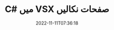 ---
############################# Static ############################
layout: "auto-gen-merger"
date: 2022-11-11T07:36:18
draft: false
otherformats: mht mhtml odp ods odt one otp ott pdf pps ppsx ppt pptx rtf tex vdx

############################# Head ############################
head_title: "C# میں VSX صفحات نکالیں"
head_description: "C# میں کسی VSX فائل سے جلدی سے صفحات نکالیں۔ دستاویزات کے انضمام API کا استعمال کرتے ہوئے منتخب صفحات پر مشتمل نئی دستاویز کو محفوظ کریں۔"

############################# Header ############################
title: "C# میں VSX صفحات نکالیں"
description: "VSX صفحات کو .NET کوڈ کی چند سطروں کے ساتھ نکالیں۔"
bg_image: "https://cms.admin.containerize.com/templates/aspose/App_Themes/V3/images/bg/header1.png"
bg_overlay: false
button:
    enable: true
    icon: "fas fa-arrow-down"
    label: "مفت ٹرائل ڈاؤن لوڈ کریں۔"
    link: "https://downloads.groupdocs.com/merger/net"

############################# SubMenu ############################
submenu:
    enable: true

    left:
        img_alt: "GroupDocs.Merger for .NET"
        image: "https://cms.admin.containerize.com/templates/groupdocs/images/product-logos/90x90-noborder/groupdocs-merger-net.png"
        product: "GroupDocs.Merger"
        platform: ".NET"

    middle:
        button:

            # button loop
            - link: "https://apireference.groupdocs.com/merger/net"
              text: "API حوالہ"

            # button loop
            - link: "https://github.com/groupdocs-merger"
              text: "کوڈ کی مثالیں۔"

            # button loop
            - link: "https://products.groupdocs.app/merger/family"
              text: "لائیو ڈیمو"

            # button loop
            - link: "https://purchase.groupdocs.com/pricing/merger/net"
              text: "قیمتوں کا تعین"

    right:
        link_download: "https://downloads.groupdocs.com/merger"
        link_learn: "https://docs.groupdocs.com/merger/net"
        link_buy: "https://purchase.groupdocs.com"

############################# About ############################
about:
    enable: true
    title: "GroupDocs.Merger for .NET API کے بارے میں"
    content: |
        [GroupDocs.Merger for .NET](/ur/merger/net/) PDF، Microsoft Office (Word, Excel, PowerPoint) سمیت دستاویزات کے فارمیٹس کی ایک وسیع رینج کے درمیان محفوظ طریقے سے ضم اور تقسیم کرنے کا ایک آسان حل پیش کرتا ہے۔ ، OneNote)، OpenDocument، HTML، تصاویر اور بہت سے دوسرے .NET ایپلیکیشنز کے اندر۔ کوڈ کی صرف چند سطریں جوڑ کر، دستاویزات کے کئی آپریشنز انجام دیں جیسے کہ منتقل، ہٹانا، گھمانا، تبادلہ کرنا، نکالنا یا دستاویزات کے اندر موجود صفحات کا رخ تبدیل کرنا۔ دستاویزات کو ضم کرنے والا API صفحہ پر دستاویز کے ڈھانچے، فارمیٹنگ اور مواد کا تجزیہ کرنے کے لیے دستاویز کے صفحات کو بطور تصویر دیکھنے کی حمایت کرتا ہے۔
        
        GroupDocs.Merger API کارپوریٹ حل کے لیے ایک صحیح انتخاب ہے جس کے لیے فائل پیج کو نکالنے کی خصوصیات کی ضرورت ہے۔ یہ APIs تمام بڑے آپریٹنگ سسٹمز اور پلیٹ فارمز بشمول .NET Framework, .NET Standard, .NET Core, Mono پر اچھی طرح سے تعاون یافتہ ہیں۔

############################# Steps ############################
steps:
    enable: true
    title_left: ".NET میں VSX فائل کے صفحات نکالیں"
    content_left: |
        [GroupDocs.Merger for .NET](/ur/merger/net/) C# ڈویلپرز کے لیے مطلوبہ صفحات کو VSX فائل سے نکالنا اور اسے بطور محفوظ کرنا آسان بناتا ہے۔ ایک نئی فائل جس میں چند آسان مراحل کو لاگو کرکے منتخب صفحات پر مشتمل ہے۔
        
        * صفحہ نمبروں کے ساتھ **ExtractOptions** کو شروع کریں جو نتیجے میں دستاویز میں ظاہر ہونا چاہیے۔
        * **انضمام** کی نئی مثال بنائیں اور ماخذ دستاویز کا راستہ بطور کنسٹرکٹر پیرامیٹر پاس کریں۔
        * **ExtractPages** کو کال کریں اور **ExtractOptions** آبجیکٹ پاس کریں۔
        * **محفوظ کریں** کو کال کریں اور نتیجے میں دستاویز کو محفوظ کرنے کے لیے فائل کا راستہ بتا دیں۔

    title_right: "سسٹم کے تقاضے"
    content_right: |
        GroupDocs.Merger for .NET APIs تمام بڑے پلیٹ فارمز اور آپریٹنگ سسٹمز پر تعاون یافتہ ہیں۔ ذیل کے کوڈ پر عمل کرنے سے پہلے، براہ کرم یقینی بنائیں کہ آپ کے سسٹم پر درج ذیل شرائط انسٹال ہیں۔

        * آپریٹنگ سسٹمز: مائیکروسافٹ ونڈوز، لینکس، میک او ایس
        * ترقیاتی ماحول: Visual Studio, Xamarin, MonoDevelop
        * فریم ورکس: .NET Framework, .NET Standard, .NET Core, Mono
        * GroupDocs.Merger for .NET کا تازہ ترین ورژن [NuGet](https://www.nuget.org/packages/groupdocs.merger) سے ڈاؤن لوڈ کریں۔
         
    code: |
     {{% merger/additional-styles %}}
     {{< merger/code-merger title="C# مثال کے کوڈ کا استعمال کرتے ہوئے VSX فائل کے صفحات کو کیسے نکالا جائے۔">}}

        ```csharp    
        // GroupDocs.Merger API کا استعمال کرتے ہوئے VSX فائل کے صفحات نکالیں۔
        // منتخب صفحہ نمبروں کے ساتھ ExtractOptions کلاس شروع کریں۔
        ExtractOptions extractOptions = new ExtractOptions(new int[] { 2, 5 });

        // ان پٹ VSX دستاویز کے ساتھ فوری انضمام
        using (Merger merger = new Merger("input.vsx"))
          {
            // ExtractPages طریقہ کو کال کریں اور ExtractOptions کو اس پر اعتراض پاس کریں۔
            merger.ExtractPages(extractOptions);
    
            // نکالے گئے صفحات کے ساتھ آؤٹ پٹ دستاویز کو محفوظ کرنے کے لیے Save طریقہ پر کال کریں۔
            merger.Save("output.vsx");
          }
        ```
     {{< /merger/code-merger >}}

############################# Demos ############################
demos:
    enable: true
    title: "لائیو ڈیمو - آن لائن VSX صفحات نکالیں۔"
    content: |
       [GroupDocs.Merger Live Demos](https://products.groupdocs.app/splitter/extract-pages/vsx) ویب سائٹ پر جا کر ابھی VSX فائل کے صفحات نکالیں۔
       لائیو ڈیمو کے درج ذیل فوائد ہیں۔
        
############################# About Formats ############################
about_formats:
    enable: true

############################# More Formats ############################
more_formats:
    enable: true
    title: "دیگر دستاویزی شکلوں سے صفحات نکالیں۔"
    content: |
        فائل فارمیٹس اور امیجز کے لیے .NET دستاویزات کا انضمام اور تقسیم API۔ کچھ مشہور فائل فارمیٹس کو نکالیں جیسا کہ ذیل میں بتایا گیا ہے۔

############################# Back to top ###############################
back_to_top:
    enable: true
---
